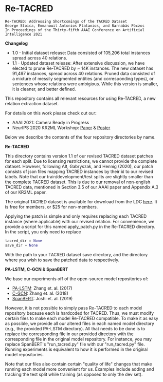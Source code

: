 # Re-TACRED

 ```$xslt
Re-TACRED: Addressing Shortcomings of the TACRED Dataset
George Stoica, Emmanouil Antonios Platanios, and Barnabás Póczos
In Proceedings of the Thirty-fifth AAAI Conference on Artificial Intelligence 2021
```

**Changelog**
* 1.0 - Initial dataset release: Data consisted of 105,206 total instances spread across 40 relations. 
* 1.1 - Updated dataset release: After extensive discussion, we have elected to prune Re-TACRED by ~ 14K instances. The new dataset has 91,467 instances, spread across 40 relations. Pruned data consisted of a mixture of messily segmented entities (and corresponding types), or sentences whose relations were ambigious. While this version is smaller, it is cleaner, and better defined. 


This repository contains all relevant resources for using Re-TACRED, a new relation extraction dataset. 

For details on this work please check out our:
* AAAI 2021: Camera Ready in Progress
* NeurIPS 2020 KR2ML Workshop: [Paper](https://kr2ml.github.io/2020/papers/KR2ML_12_paper.pdf) & [Poster](https://kr2ml.github.io/2020/papers/KR2ML_12_poster.pdf)

Below we describe the contents of the four repository directories by name.

**Re-TACRED**

This directory contains version 1.1 of our revised TACRED dataset patches for each split. Due to licensing restrictions, we cannot provide the complete dataset. 
However, following Alt, Gabryszak, and Hennig (2020), our patch consists of json files mapping TACRED instances by their id to our revised labels. 
Note that our train/development/test splits are slightly smaller than the complete TACRED dataset. This is due to our removal of non-english TACRED data, 
mentioned in Section 3.5 of our AAAI paper and Appendix A.3 of our KR2ML paper. 

The original TACRED dataset is available for download from the LDC [here](https://catalog.ldc.upenn.edu/LDC2018T24). It is free for members, or $25 for non-members.

Applying the patch is simple and only requires replacing each TACRED instance (where applicable) with our revised relation. For convenience, we provide a script 
for this named apply_patch.py in the Re-TACRED directory. In the script, you only need to replace 
```python
tacred_dir = None
save_dir = None
```
With the path to your TACRED dataset save directory, and the directory where you wish to save the patched data to respectively.

**PA-LSTM, C-GCN & SpanBERT**

We base our experiments off of the open-source model repositories of:
* [PA-LSTM](https://github.com/yuhaozhang/tacred-relation.git): Zhang et. al. (2017) 
* [C-GCN](https://github.com/qipeng/gcn-over-pruned-trees.git): Zhang et. al. (2018)
* [SpanBERT](https://github.com/facebookresearch/SpanBERT): Joshi et. al. (2019)

However, it is not possible to simply pass Re-TACRED to each model repository because each is hardcoded for TACRED. Thus, we must modify certain files to make each model Re-TACRED compatible. 
To make it as easy as possible, we provide all our altered files in each named model directory (e.g., the provided PA-LSTM directory). All that needs to be done is to replace the corresponding file in our provided directory with the corresponding file in the original model repository. For instance, you may replace SpanBERT's "run_tacred.py" file with our "run_tacred.py" file.
Running experiments is equivalent to how it is performed in the original model repositories.

Note that our files also contain certain "quality of life" changes that make running each model more convenient for us. Examples include adding and tracking the test split while training (as opposed to only the dev set). 
